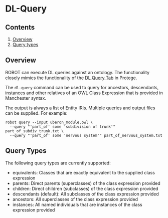 # DL-Query

## Contents

1. [Overview](#overview)
2. [Query types](#query-types)

## Overview

ROBOT can execute DL queries against an ontology. The functionality closely mimics the functionality of the <a href="https://protegewiki.stanford.edu/wiki/DLQueryTab" target="_blank">DL Query Tab</a> in Protege.

The `dl-query` command can be used to query for ancestors, descendants, instances and other relatives of an OWL Class Expression that is provided in Manchester syntax.

The output is always a list of Entity IRIs. Multiple queries and output files can be supplied. For example:

    robot query --input uberon_module.owl \
      --query "'part_of' some 'subdivision of trunk'" part_of_subdiv_trunk.txt \
      --query "'part_of' some 'nervous system'" part_of_nervous_system.txt

## Query Types

The following query types are currently supported:

- equivalents: Classes that are exactly equivalent to the supplied class expression
- parents: Direct parents (superclasses) of the class expression provided
- children: Direct children (subclasses) of the class expression provided
- descendants (default): All subclasses of the class expression provided
- ancestors: All superclasses of the class expression provided
- instances: All named individuals that are instances of the class expression provided
